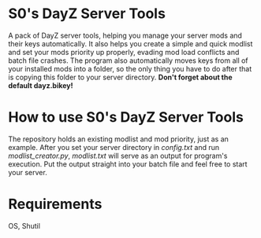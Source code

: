 # S0's DayZ Server Tools
A pack of DayZ server tools, helping you manage your server mods and their keys automatically. It also helps you create a simple and quick modlist and set your mods priority up properly, evading mod load conflicts and batch file crashes. The program also automatically moves keys from all of your installed mods into a folder, so the only thing you have to do after that is copying this folder to your server directory. **Don't forget about the default dayz.bikey!**
# How to use S0's DayZ Server Tools
The repository holds an existing modlist and mod priority, just as an example. After you set your server directory in *config.txt* and run *modlist_creator.py*, *modlist.txt* will serve as an output for program's execution. Put the output straight into your batch file and feel free to start your server.
# Requirements
OS, Shutil